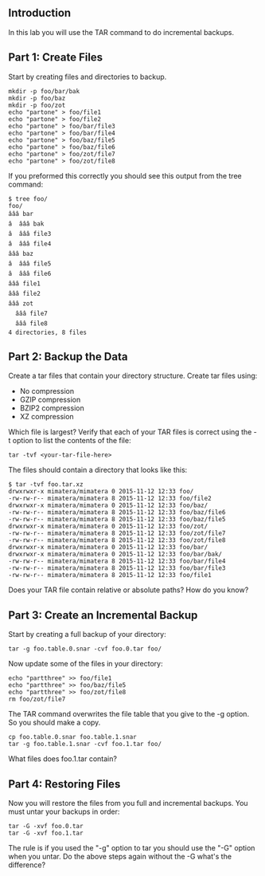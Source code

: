 
## Introduction 

In this lab you will use the TAR command to do incremental backups.

## Part 1: Create Files 

Start by creating files and directories to backup.

```
mkdir -p foo/bar/bak
mkdir -p foo/baz
mkdir -p foo/zot
echo "partone" > foo/file1
echo "partone" > foo/file2
echo "partone" > foo/bar/file3
echo "partone" > foo/bar/file4
echo "partone" > foo/baz/file5
echo "partone" > foo/baz/file6
echo "partone" > foo/zot/file7
echo "partone" > foo/zot/file8
```

If you preformed this correctly you should see this output from the tree command:

```
$ tree foo/
foo/
âââ bar
â  âââ bak
â  âââ file3
â  âââ file4
âââ baz
â  âââ file5
â  âââ file6
âââ file1
âââ file2
âââ zot
  âââ file7
  âââ file8
4 directories, 8 files
```

## Part 2: Backup the Data 

Create a tar files that contain your directory structure. Create tar files using:
  - No compression
  - GZIP compression
  - BZIP2 compression
  - XZ compression

Which file is largest?
Verify that each of your TAR files is correct using the -t option to list the contents of the file:

```
tar -tvf <your-tar-file-here>
```

The files should contain a directory that looks like this:

```
$ tar -tvf foo.tar.xz
drwxrwxr-x mimatera/mimatera 0 2015-11-12 12:33 foo/
-rw-rw-r-- mimatera/mimatera 8 2015-11-12 12:33 foo/file2
drwxrwxr-x mimatera/mimatera 0 2015-11-12 12:33 foo/baz/
-rw-rw-r-- mimatera/mimatera 8 2015-11-12 12:33 foo/baz/file6
-rw-rw-r-- mimatera/mimatera 8 2015-11-12 12:33 foo/baz/file5
drwxrwxr-x mimatera/mimatera 0 2015-11-12 12:33 foo/zot/
-rw-rw-r-- mimatera/mimatera 8 2015-11-12 12:33 foo/zot/file7
-rw-rw-r-- mimatera/mimatera 8 2015-11-12 12:33 foo/zot/file8
drwxrwxr-x mimatera/mimatera 0 2015-11-12 12:33 foo/bar/
drwxrwxr-x mimatera/mimatera 0 2015-11-12 12:33 foo/bar/bak/
-rw-rw-r-- mimatera/mimatera 8 2015-11-12 12:33 foo/bar/file4
-rw-rw-r-- mimatera/mimatera 8 2015-11-12 12:33 foo/bar/file3
-rw-rw-r-- mimatera/mimatera 8 2015-11-12 12:33 foo/file1
```

Does your TAR file contain relative or absolute paths? How do you know?

## Part 3: Create an Incremental Backup 

Start by creating a full backup of your directory:

```
tar -g foo.table.0.snar -cvf foo.0.tar foo/
```

Now update some of the files in your directory:

```
echo "partthree" >> foo/file1
echo "partthree" >> foo/baz/file5
echo "partthree" >> foo/zot/file8
rm foo/zot/file7
```

The TAR command overwrites the file table that you give to the -g option. So you should make a copy.

```
cp foo.table.0.snar foo.table.1.snar
tar -g foo.table.1.snar -cvf foo.1.tar foo/
```

What files does foo.1.tar contain?

## Part 4: Restoring Files 

Now you will restore the files from you full and incremental backups. You must untar your backups in order:

```
tar -G -xvf foo.0.tar
tar -G -xvf foo.1.tar
```

The rule is if you used the "-g" option to tar you should use the "-G" option when you untar. Do the above steps again without the -G what's the difference?


